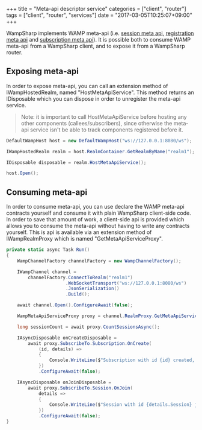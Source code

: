 +++
title = "Meta-api descriptor service"
categories = ["client", "router"]
tags = ["client", "router", "services"]
date = "2017-03-05T10:25:07+09:00"
+++

WampSharp implements WAMP meta-api (i.e. [session meta api](https://github.com/wamp-proto/wamp-proto/blob/master/rfc/text/advanced/ap_session_meta_api.md), [registration meta api](https://github.com/wamp-proto/wamp-proto/blob/master/rfc/text/advanced/ap_rpc_registration_meta_api.md) and [subscription meta api](https://github.com/wamp-proto/wamp-proto/blob/master/rfc/text/advanced/ap_pubsub_subscription_meta_api.md)). It is possible both to consume WAMP meta-api from a WampSharp client, and to expose it from a WampSharp router.

## Exposing meta-api

In order to expose meta-api, you can call an extension method of IWampHostedRealm, named "HostMetaApiService". This method returns an IDisposable which you can dispose in order to unregister the meta-api service.

> Note: it is important to call HostMetaApiService before hosting any other components (callees/subscribers), since otherwise the meta-api service isn't be able to track components registered before it.

```csharp
DefaultWampHost host = new DefaultWampHost("ws://127.0.0.1:8080/ws");

IWampHostedRealm realm = host.RealmContainer.GetRealmByName("realm1");

IDisposable disposable = realm.HostMetaApiService();

host.Open();
```

## Consuming meta-api

In order to consume meta-api, you can use declare the WAMP meta-api contracts yourself and consume it with plain WampSharp client-side code. In order to save that amount of work, a client-side api is provided which allows you to consume the meta-api without having to write any contracts yourself. This is api is available via an extension method of IWampRealmProxy which is named "GetMetaApiServiceProxy".

```csharp
private static async Task Run()
{
    WampChannelFactory channelFactory = new WampChannelFactory();

    IWampChannel channel =
        channelFactory.ConnectToRealm("realm1")
                      .WebSocketTransport("ws://127.0.0.1:8080/ws")
                      .JsonSerialization()
                      .Build();

    await channel.Open().ConfigureAwait(false);

    WampMetaApiServiceProxy proxy = channel.RealmProxy.GetMetaApiServiceProxy();

    long sessionCount = await proxy.CountSessionsAsync();

    IAsyncDisposable onCreateDisposable =
        await proxy.SubscribeTo.Subscription.OnCreate(
            (id, details) =>
            {
                Console.WriteLine($"Subscription with id {id} created, topic uri {details.Uri}");
            })
            .ConfigureAwait(false);

    IAsyncDisposable onJoinDisposable =
        await proxy.SubscribeTo.Session.OnJoin(
            details =>
            {
                Console.WriteLine($"Session with id {details.Session} joined");
            })
            .ConfigureAwait(false);
}
```
